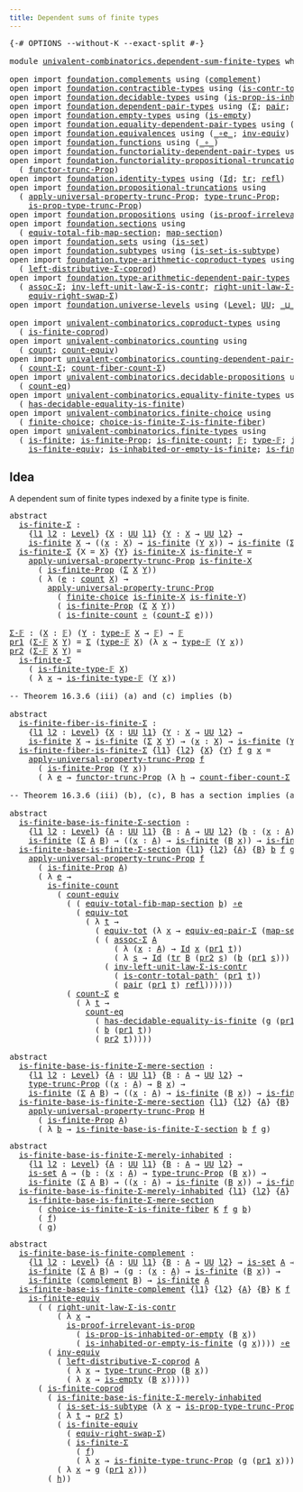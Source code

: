 ```yaml
---
title: Dependent sums of finite types
---
```


<pre class="Agda"><a id="56" class="Symbol">{-#</a> <a id="60" class="Keyword">OPTIONS</a> <a id="68" class="Pragma">--without-K</a> <a id="80" class="Pragma">--exact-split</a> <a id="94" class="Symbol">#-}</a>

<a id="99" class="Keyword">module</a> <a id="106" href="univalent-combinatorics.dependent-sum-finite-types.html" class="Module">univalent-combinatorics.dependent-sum-finite-types</a> <a id="157" class="Keyword">where</a>

<a id="164" class="Keyword">open</a> <a id="169" class="Keyword">import</a> <a id="176" href="foundation.complements.html" class="Module">foundation.complements</a> <a id="199" class="Keyword">using</a> <a id="205" class="Symbol">(</a><a id="206" href="foundation.complements.html#465" class="Function">complement</a><a id="216" class="Symbol">)</a>
<a id="218" class="Keyword">open</a> <a id="223" class="Keyword">import</a> <a id="230" href="foundation.contractible-types.html" class="Module">foundation.contractible-types</a> <a id="260" class="Keyword">using</a> <a id="266" class="Symbol">(</a><a id="267" href="foundation-core.contractible-types.html#2189" class="Function">is-contr-total-path&#39;</a><a id="287" class="Symbol">)</a>
<a id="289" class="Keyword">open</a> <a id="294" class="Keyword">import</a> <a id="301" href="foundation.decidable-types.html" class="Module">foundation.decidable-types</a> <a id="328" class="Keyword">using</a> <a id="334" class="Symbol">(</a><a id="335" href="foundation.decidable-types.html#7175" class="Function">is-prop-is-inhabited-or-empty</a><a id="364" class="Symbol">)</a>
<a id="366" class="Keyword">open</a> <a id="371" class="Keyword">import</a> <a id="378" href="foundation.dependent-pair-types.html" class="Module">foundation.dependent-pair-types</a> <a id="410" class="Keyword">using</a> <a id="416" class="Symbol">(</a><a id="417" href="foundation-core.dependent-pair-types.html#502" class="Record">Σ</a><a id="418" class="Symbol">;</a> <a id="420" href="foundation-core.dependent-pair-types.html#575" class="InductiveConstructor">pair</a><a id="424" class="Symbol">;</a> <a id="426" href="foundation-core.dependent-pair-types.html#592" class="Field">pr1</a><a id="429" class="Symbol">;</a> <a id="431" href="foundation-core.dependent-pair-types.html#604" class="Field">pr2</a><a id="434" class="Symbol">)</a>
<a id="436" class="Keyword">open</a> <a id="441" class="Keyword">import</a> <a id="448" href="foundation.empty-types.html" class="Module">foundation.empty-types</a> <a id="471" class="Keyword">using</a> <a id="477" class="Symbol">(</a><a id="478" href="foundation-core.empty-types.html#1215" class="Function">is-empty</a><a id="486" class="Symbol">)</a>
<a id="488" class="Keyword">open</a> <a id="493" class="Keyword">import</a> <a id="500" href="foundation.equality-dependent-pair-types.html" class="Module">foundation.equality-dependent-pair-types</a> <a id="541" class="Keyword">using</a> <a id="547" class="Symbol">(</a><a id="548" href="foundation.equality-dependent-pair-types.html#2064" class="Function">equiv-eq-pair-Σ</a><a id="563" class="Symbol">)</a>
<a id="565" class="Keyword">open</a> <a id="570" class="Keyword">import</a> <a id="577" href="foundation.equivalences.html" class="Module">foundation.equivalences</a> <a id="601" class="Keyword">using</a> <a id="607" class="Symbol">(</a><a id="608" href="foundation-core.equivalences.html#7843" class="Function Operator">_∘e_</a><a id="612" class="Symbol">;</a> <a id="614" href="foundation-core.equivalences.html#5707" class="Function">inv-equiv</a><a id="623" class="Symbol">)</a>
<a id="625" class="Keyword">open</a> <a id="630" class="Keyword">import</a> <a id="637" href="foundation.functions.html" class="Module">foundation.functions</a> <a id="658" class="Keyword">using</a> <a id="664" class="Symbol">(</a><a id="665" href="foundation-core.functions.html#407" class="Function Operator">_∘_</a><a id="668" class="Symbol">)</a>
<a id="670" class="Keyword">open</a> <a id="675" class="Keyword">import</a> <a id="682" href="foundation.functoriality-dependent-pair-types.html" class="Module">foundation.functoriality-dependent-pair-types</a> <a id="728" class="Keyword">using</a> <a id="734" class="Symbol">(</a><a id="735" href="foundation-core.functoriality-dependent-pair-types.html#6804" class="Function">equiv-tot</a><a id="744" class="Symbol">)</a>
<a id="746" class="Keyword">open</a> <a id="751" class="Keyword">import</a> <a id="758" href="foundation.functoriality-propositional-truncation.html" class="Module">foundation.functoriality-propositional-truncation</a> <a id="808" class="Keyword">using</a>
  <a id="816" class="Symbol">(</a> <a id="818" href="foundation.functoriality-propositional-truncation.html#1451" class="Function">functor-trunc-Prop</a><a id="836" class="Symbol">)</a>
<a id="838" class="Keyword">open</a> <a id="843" class="Keyword">import</a> <a id="850" href="foundation.identity-types.html" class="Module">foundation.identity-types</a> <a id="876" class="Keyword">using</a> <a id="882" class="Symbol">(</a><a id="883" href="foundation-core.identity-types.html#641" class="Datatype">Id</a><a id="885" class="Symbol">;</a> <a id="887" href="foundation-core.identity-types.html#4583" class="Function">tr</a><a id="889" class="Symbol">;</a> <a id="891" href="foundation-core.identity-types.html#694" class="InductiveConstructor">refl</a><a id="895" class="Symbol">)</a>
<a id="897" class="Keyword">open</a> <a id="902" class="Keyword">import</a> <a id="909" href="foundation.propositional-truncations.html" class="Module">foundation.propositional-truncations</a> <a id="946" class="Keyword">using</a>
  <a id="954" class="Symbol">(</a> <a id="956" href="foundation.propositional-truncations.html#5581" class="Function">apply-universal-property-trunc-Prop</a><a id="991" class="Symbol">;</a> <a id="993" href="foundation.propositional-truncations.html#2012" class="Function">type-trunc-Prop</a><a id="1008" class="Symbol">;</a>
    <a id="1014" href="foundation.propositional-truncations.html#2191" class="Function">is-prop-type-trunc-Prop</a><a id="1037" class="Symbol">)</a>
<a id="1039" class="Keyword">open</a> <a id="1044" class="Keyword">import</a> <a id="1051" href="foundation.propositions.html" class="Module">foundation.propositions</a> <a id="1075" class="Keyword">using</a> <a id="1081" class="Symbol">(</a><a id="1082" href="foundation-core.propositions.html#2978" class="Function">is-proof-irrelevant-is-prop</a><a id="1109" class="Symbol">)</a>
<a id="1111" class="Keyword">open</a> <a id="1116" class="Keyword">import</a> <a id="1123" href="foundation.sections.html" class="Module">foundation.sections</a> <a id="1143" class="Keyword">using</a>
  <a id="1151" class="Symbol">(</a> <a id="1153" href="foundation.sections.html#3092" class="Function">equiv-total-fib-map-section</a><a id="1180" class="Symbol">;</a> <a id="1182" href="foundation.sections.html#1762" class="Function">map-section</a><a id="1193" class="Symbol">)</a>
<a id="1195" class="Keyword">open</a> <a id="1200" class="Keyword">import</a> <a id="1207" href="foundation.sets.html" class="Module">foundation.sets</a> <a id="1223" class="Keyword">using</a> <a id="1229" class="Symbol">(</a><a id="1230" href="foundation-core.sets.html#1099" class="Function">is-set</a><a id="1236" class="Symbol">)</a>
<a id="1238" class="Keyword">open</a> <a id="1243" class="Keyword">import</a> <a id="1250" href="foundation.subtypes.html" class="Module">foundation.subtypes</a> <a id="1270" class="Keyword">using</a> <a id="1276" class="Symbol">(</a><a id="1277" href="foundation-core.subtypes.html#4339" class="Function">is-set-is-subtype</a><a id="1294" class="Symbol">)</a>
<a id="1296" class="Keyword">open</a> <a id="1301" class="Keyword">import</a> <a id="1308" href="foundation.type-arithmetic-coproduct-types.html" class="Module">foundation.type-arithmetic-coproduct-types</a> <a id="1351" class="Keyword">using</a>
  <a id="1359" class="Symbol">(</a> <a id="1361" href="foundation.type-arithmetic-coproduct-types.html#7217" class="Function">left-distributive-Σ-coprod</a><a id="1387" class="Symbol">)</a>
<a id="1389" class="Keyword">open</a> <a id="1394" class="Keyword">import</a> <a id="1401" href="foundation.type-arithmetic-dependent-pair-types.html" class="Module">foundation.type-arithmetic-dependent-pair-types</a> <a id="1449" class="Keyword">using</a>
  <a id="1457" class="Symbol">(</a> <a id="1459" href="foundation-core.type-arithmetic-dependent-pair-types.html#5662" class="Function">assoc-Σ</a><a id="1466" class="Symbol">;</a> <a id="1468" href="foundation-core.type-arithmetic-dependent-pair-types.html#3569" class="Function">inv-left-unit-law-Σ-is-contr</a><a id="1496" class="Symbol">;</a> <a id="1498" href="foundation-core.type-arithmetic-dependent-pair-types.html#4301" class="Function">right-unit-law-Σ-is-contr</a><a id="1523" class="Symbol">;</a>
    <a id="1529" href="foundation-core.type-arithmetic-dependent-pair-types.html#11499" class="Function">equiv-right-swap-Σ</a><a id="1547" class="Symbol">)</a>
<a id="1549" class="Keyword">open</a> <a id="1554" class="Keyword">import</a> <a id="1561" href="foundation.universe-levels.html" class="Module">foundation.universe-levels</a> <a id="1588" class="Keyword">using</a> <a id="1594" class="Symbol">(</a><a id="1595" href="Agda.Primitive.html#597" class="Postulate">Level</a><a id="1600" class="Symbol">;</a> <a id="1602" href="foundation-core.universe-levels.html#222" class="Primitive">UU</a><a id="1604" class="Symbol">;</a> <a id="1606" href="Agda.Primitive.html#810" class="Primitive Operator">_⊔_</a><a id="1609" class="Symbol">)</a>

<a id="1612" class="Keyword">open</a> <a id="1617" class="Keyword">import</a> <a id="1624" href="univalent-combinatorics.coproduct-types.html" class="Module">univalent-combinatorics.coproduct-types</a> <a id="1664" class="Keyword">using</a>
  <a id="1672" class="Symbol">(</a> <a id="1674" href="univalent-combinatorics.coproduct-types.html#4800" class="Function">is-finite-coprod</a><a id="1690" class="Symbol">)</a>
<a id="1692" class="Keyword">open</a> <a id="1697" class="Keyword">import</a> <a id="1704" href="univalent-combinatorics.counting.html" class="Module">univalent-combinatorics.counting</a> <a id="1737" class="Keyword">using</a>
  <a id="1745" class="Symbol">(</a> <a id="1747" href="univalent-combinatorics.counting.html#1759" class="Function">count</a><a id="1752" class="Symbol">;</a> <a id="1754" href="univalent-combinatorics.counting.html#2974" class="Function">count-equiv</a><a id="1765" class="Symbol">)</a>
<a id="1767" class="Keyword">open</a> <a id="1772" class="Keyword">import</a> <a id="1779" href="univalent-combinatorics.counting-dependent-pair-types.html" class="Module">univalent-combinatorics.counting-dependent-pair-types</a> <a id="1833" class="Keyword">using</a>
  <a id="1841" class="Symbol">(</a> <a id="1843" href="univalent-combinatorics.counting-dependent-pair-types.html#3961" class="Function">count-Σ</a><a id="1850" class="Symbol">;</a> <a id="1852" href="univalent-combinatorics.counting-dependent-pair-types.html#5329" class="Function">count-fiber-count-Σ</a><a id="1871" class="Symbol">)</a>
<a id="1873" class="Keyword">open</a> <a id="1878" class="Keyword">import</a> <a id="1885" href="univalent-combinatorics.decidable-propositions.html" class="Module">univalent-combinatorics.decidable-propositions</a> <a id="1932" class="Keyword">using</a>
  <a id="1940" class="Symbol">(</a> <a id="1942" href="univalent-combinatorics.decidable-propositions.html#2360" class="Function">count-eq</a><a id="1950" class="Symbol">)</a>
<a id="1952" class="Keyword">open</a> <a id="1957" class="Keyword">import</a> <a id="1964" href="univalent-combinatorics.equality-finite-types.html" class="Module">univalent-combinatorics.equality-finite-types</a> <a id="2010" class="Keyword">using</a>
  <a id="2018" class="Symbol">(</a> <a id="2020" href="univalent-combinatorics.equality-finite-types.html#1968" class="Function">has-decidable-equality-is-finite</a><a id="2052" class="Symbol">)</a>
<a id="2054" class="Keyword">open</a> <a id="2059" class="Keyword">import</a> <a id="2066" href="univalent-combinatorics.finite-choice.html" class="Module">univalent-combinatorics.finite-choice</a> <a id="2104" class="Keyword">using</a>
  <a id="2112" class="Symbol">(</a> <a id="2114" href="univalent-combinatorics.finite-choice.html#3765" class="Function">finite-choice</a><a id="2127" class="Symbol">;</a> <a id="2129" href="univalent-combinatorics.finite-choice.html#5700" class="Function">choice-is-finite-Σ-is-finite-fiber</a><a id="2163" class="Symbol">)</a>
<a id="2165" class="Keyword">open</a> <a id="2170" class="Keyword">import</a> <a id="2177" href="univalent-combinatorics.finite-types.html" class="Module">univalent-combinatorics.finite-types</a> <a id="2214" class="Keyword">using</a>
  <a id="2222" class="Symbol">(</a> <a id="2224" href="univalent-combinatorics.finite-types.html#3664" class="Function">is-finite</a><a id="2233" class="Symbol">;</a> <a id="2235" href="univalent-combinatorics.finite-types.html#3573" class="Function">is-finite-Prop</a><a id="2249" class="Symbol">;</a> <a id="2251" href="univalent-combinatorics.finite-types.html#3903" class="Function">is-finite-count</a><a id="2266" class="Symbol">;</a> <a id="2268" href="univalent-combinatorics.finite-types.html#4055" class="Function">𝔽</a><a id="2269" class="Symbol">;</a> <a id="2271" href="univalent-combinatorics.finite-types.html#4103" class="Function">type-𝔽</a><a id="2277" class="Symbol">;</a> <a id="2279" href="univalent-combinatorics.finite-types.html#4154" class="Function">is-finite-type-𝔽</a><a id="2295" class="Symbol">;</a>
    <a id="2301" href="univalent-combinatorics.finite-types.html#5884" class="Function">is-finite-equiv</a><a id="2316" class="Symbol">;</a> <a id="2318" href="univalent-combinatorics.finite-types.html#14799" class="Function">is-inhabited-or-empty-is-finite</a><a id="2349" class="Symbol">;</a> <a id="2351" href="univalent-combinatorics.finite-types.html#15511" class="Function">is-finite-type-trunc-Prop</a><a id="2376" class="Symbol">)</a>
</pre>
## Idea

A dependent sum of finite types indexed by a finite type is finite.

<pre class="Agda"><a id="2469" class="Keyword">abstract</a>
  <a id="is-finite-Σ"></a><a id="2480" href="univalent-combinatorics.dependent-sum-finite-types.html#2480" class="Function">is-finite-Σ</a> <a id="2492" class="Symbol">:</a>
    <a id="2498" class="Symbol">{</a><a id="2499" href="univalent-combinatorics.dependent-sum-finite-types.html#2499" class="Bound">l1</a> <a id="2502" href="univalent-combinatorics.dependent-sum-finite-types.html#2502" class="Bound">l2</a> <a id="2505" class="Symbol">:</a> <a id="2507" href="Agda.Primitive.html#597" class="Postulate">Level</a><a id="2512" class="Symbol">}</a> <a id="2514" class="Symbol">{</a><a id="2515" href="univalent-combinatorics.dependent-sum-finite-types.html#2515" class="Bound">X</a> <a id="2517" class="Symbol">:</a> <a id="2519" href="foundation-core.universe-levels.html#222" class="Primitive">UU</a> <a id="2522" href="univalent-combinatorics.dependent-sum-finite-types.html#2499" class="Bound">l1</a><a id="2524" class="Symbol">}</a> <a id="2526" class="Symbol">{</a><a id="2527" href="univalent-combinatorics.dependent-sum-finite-types.html#2527" class="Bound">Y</a> <a id="2529" class="Symbol">:</a> <a id="2531" href="univalent-combinatorics.dependent-sum-finite-types.html#2515" class="Bound">X</a> <a id="2533" class="Symbol">→</a> <a id="2535" href="foundation-core.universe-levels.html#222" class="Primitive">UU</a> <a id="2538" href="univalent-combinatorics.dependent-sum-finite-types.html#2502" class="Bound">l2</a><a id="2540" class="Symbol">}</a> <a id="2542" class="Symbol">→</a>
    <a id="2548" href="univalent-combinatorics.finite-types.html#3664" class="Function">is-finite</a> <a id="2558" href="univalent-combinatorics.dependent-sum-finite-types.html#2515" class="Bound">X</a> <a id="2560" class="Symbol">→</a> <a id="2562" class="Symbol">((</a><a id="2564" href="univalent-combinatorics.dependent-sum-finite-types.html#2564" class="Bound">x</a> <a id="2566" class="Symbol">:</a> <a id="2568" href="univalent-combinatorics.dependent-sum-finite-types.html#2515" class="Bound">X</a><a id="2569" class="Symbol">)</a> <a id="2571" class="Symbol">→</a> <a id="2573" href="univalent-combinatorics.finite-types.html#3664" class="Function">is-finite</a> <a id="2583" class="Symbol">(</a><a id="2584" href="univalent-combinatorics.dependent-sum-finite-types.html#2527" class="Bound">Y</a> <a id="2586" href="univalent-combinatorics.dependent-sum-finite-types.html#2564" class="Bound">x</a><a id="2587" class="Symbol">))</a> <a id="2590" class="Symbol">→</a> <a id="2592" href="univalent-combinatorics.finite-types.html#3664" class="Function">is-finite</a> <a id="2602" class="Symbol">(</a><a id="2603" href="foundation-core.dependent-pair-types.html#502" class="Record">Σ</a> <a id="2605" href="univalent-combinatorics.dependent-sum-finite-types.html#2515" class="Bound">X</a> <a id="2607" href="univalent-combinatorics.dependent-sum-finite-types.html#2527" class="Bound">Y</a><a id="2608" class="Symbol">)</a>
  <a id="2612" href="univalent-combinatorics.dependent-sum-finite-types.html#2480" class="Function">is-finite-Σ</a> <a id="2624" class="Symbol">{</a><a id="2625" class="Argument">X</a> <a id="2627" class="Symbol">=</a> <a id="2629" href="univalent-combinatorics.dependent-sum-finite-types.html#2629" class="Bound">X</a><a id="2630" class="Symbol">}</a> <a id="2632" class="Symbol">{</a><a id="2633" href="univalent-combinatorics.dependent-sum-finite-types.html#2633" class="Bound">Y</a><a id="2634" class="Symbol">}</a> <a id="2636" href="univalent-combinatorics.dependent-sum-finite-types.html#2636" class="Bound">is-finite-X</a> <a id="2648" href="univalent-combinatorics.dependent-sum-finite-types.html#2648" class="Bound">is-finite-Y</a> <a id="2660" class="Symbol">=</a>
    <a id="2666" href="foundation.propositional-truncations.html#5581" class="Function">apply-universal-property-trunc-Prop</a> <a id="2702" href="univalent-combinatorics.dependent-sum-finite-types.html#2636" class="Bound">is-finite-X</a>
      <a id="2720" class="Symbol">(</a> <a id="2722" href="univalent-combinatorics.finite-types.html#3573" class="Function">is-finite-Prop</a> <a id="2737" class="Symbol">(</a><a id="2738" href="foundation-core.dependent-pair-types.html#502" class="Record">Σ</a> <a id="2740" href="univalent-combinatorics.dependent-sum-finite-types.html#2629" class="Bound">X</a> <a id="2742" href="univalent-combinatorics.dependent-sum-finite-types.html#2633" class="Bound">Y</a><a id="2743" class="Symbol">))</a>
      <a id="2752" class="Symbol">(</a> <a id="2754" class="Symbol">λ</a> <a id="2756" class="Symbol">(</a><a id="2757" href="univalent-combinatorics.dependent-sum-finite-types.html#2757" class="Bound">e</a> <a id="2759" class="Symbol">:</a> <a id="2761" href="univalent-combinatorics.counting.html#1759" class="Function">count</a> <a id="2767" href="univalent-combinatorics.dependent-sum-finite-types.html#2629" class="Bound">X</a><a id="2768" class="Symbol">)</a> <a id="2770" class="Symbol">→</a>
        <a id="2780" href="foundation.propositional-truncations.html#5581" class="Function">apply-universal-property-trunc-Prop</a>
          <a id="2826" class="Symbol">(</a> <a id="2828" href="univalent-combinatorics.finite-choice.html#3765" class="Function">finite-choice</a> <a id="2842" href="univalent-combinatorics.dependent-sum-finite-types.html#2636" class="Bound">is-finite-X</a> <a id="2854" href="univalent-combinatorics.dependent-sum-finite-types.html#2648" class="Bound">is-finite-Y</a><a id="2865" class="Symbol">)</a>
          <a id="2877" class="Symbol">(</a> <a id="2879" href="univalent-combinatorics.finite-types.html#3573" class="Function">is-finite-Prop</a> <a id="2894" class="Symbol">(</a><a id="2895" href="foundation-core.dependent-pair-types.html#502" class="Record">Σ</a> <a id="2897" href="univalent-combinatorics.dependent-sum-finite-types.html#2629" class="Bound">X</a> <a id="2899" href="univalent-combinatorics.dependent-sum-finite-types.html#2633" class="Bound">Y</a><a id="2900" class="Symbol">))</a>
          <a id="2913" class="Symbol">(</a> <a id="2915" href="univalent-combinatorics.finite-types.html#3903" class="Function">is-finite-count</a> <a id="2931" href="foundation-core.functions.html#407" class="Function Operator">∘</a> <a id="2933" class="Symbol">(</a><a id="2934" href="univalent-combinatorics.counting-dependent-pair-types.html#3961" class="Function">count-Σ</a> <a id="2942" href="univalent-combinatorics.dependent-sum-finite-types.html#2757" class="Bound">e</a><a id="2943" class="Symbol">)))</a>

<a id="Σ-𝔽"></a><a id="2948" href="univalent-combinatorics.dependent-sum-finite-types.html#2948" class="Function">Σ-𝔽</a> <a id="2952" class="Symbol">:</a> <a id="2954" class="Symbol">(</a><a id="2955" href="univalent-combinatorics.dependent-sum-finite-types.html#2955" class="Bound">X</a> <a id="2957" class="Symbol">:</a> <a id="2959" href="univalent-combinatorics.finite-types.html#4055" class="Function">𝔽</a><a id="2960" class="Symbol">)</a> <a id="2962" class="Symbol">(</a><a id="2963" href="univalent-combinatorics.dependent-sum-finite-types.html#2963" class="Bound">Y</a> <a id="2965" class="Symbol">:</a> <a id="2967" href="univalent-combinatorics.finite-types.html#4103" class="Function">type-𝔽</a> <a id="2974" href="univalent-combinatorics.dependent-sum-finite-types.html#2955" class="Bound">X</a> <a id="2976" class="Symbol">→</a> <a id="2978" href="univalent-combinatorics.finite-types.html#4055" class="Function">𝔽</a><a id="2979" class="Symbol">)</a> <a id="2981" class="Symbol">→</a> <a id="2983" href="univalent-combinatorics.finite-types.html#4055" class="Function">𝔽</a>
<a id="2985" href="foundation-core.dependent-pair-types.html#592" class="Field">pr1</a> <a id="2989" class="Symbol">(</a><a id="2990" href="univalent-combinatorics.dependent-sum-finite-types.html#2948" class="Function">Σ-𝔽</a> <a id="2994" href="univalent-combinatorics.dependent-sum-finite-types.html#2994" class="Bound">X</a> <a id="2996" href="univalent-combinatorics.dependent-sum-finite-types.html#2996" class="Bound">Y</a><a id="2997" class="Symbol">)</a> <a id="2999" class="Symbol">=</a> <a id="3001" href="foundation-core.dependent-pair-types.html#502" class="Record">Σ</a> <a id="3003" class="Symbol">(</a><a id="3004" href="univalent-combinatorics.finite-types.html#4103" class="Function">type-𝔽</a> <a id="3011" href="univalent-combinatorics.dependent-sum-finite-types.html#2994" class="Bound">X</a><a id="3012" class="Symbol">)</a> <a id="3014" class="Symbol">(λ</a> <a id="3017" href="univalent-combinatorics.dependent-sum-finite-types.html#3017" class="Bound">x</a> <a id="3019" class="Symbol">→</a> <a id="3021" href="univalent-combinatorics.finite-types.html#4103" class="Function">type-𝔽</a> <a id="3028" class="Symbol">(</a><a id="3029" href="univalent-combinatorics.dependent-sum-finite-types.html#2996" class="Bound">Y</a> <a id="3031" href="univalent-combinatorics.dependent-sum-finite-types.html#3017" class="Bound">x</a><a id="3032" class="Symbol">))</a>
<a id="3035" href="foundation-core.dependent-pair-types.html#604" class="Field">pr2</a> <a id="3039" class="Symbol">(</a><a id="3040" href="univalent-combinatorics.dependent-sum-finite-types.html#2948" class="Function">Σ-𝔽</a> <a id="3044" href="univalent-combinatorics.dependent-sum-finite-types.html#3044" class="Bound">X</a> <a id="3046" href="univalent-combinatorics.dependent-sum-finite-types.html#3046" class="Bound">Y</a><a id="3047" class="Symbol">)</a> <a id="3049" class="Symbol">=</a>
  <a id="3053" href="univalent-combinatorics.dependent-sum-finite-types.html#2480" class="Function">is-finite-Σ</a>
    <a id="3069" class="Symbol">(</a> <a id="3071" href="univalent-combinatorics.finite-types.html#4154" class="Function">is-finite-type-𝔽</a> <a id="3088" href="univalent-combinatorics.dependent-sum-finite-types.html#3044" class="Bound">X</a><a id="3089" class="Symbol">)</a>
    <a id="3095" class="Symbol">(</a> <a id="3097" class="Symbol">λ</a> <a id="3099" href="univalent-combinatorics.dependent-sum-finite-types.html#3099" class="Bound">x</a> <a id="3101" class="Symbol">→</a> <a id="3103" href="univalent-combinatorics.finite-types.html#4154" class="Function">is-finite-type-𝔽</a> <a id="3120" class="Symbol">(</a><a id="3121" href="univalent-combinatorics.dependent-sum-finite-types.html#3046" class="Bound">Y</a> <a id="3123" href="univalent-combinatorics.dependent-sum-finite-types.html#3099" class="Bound">x</a><a id="3124" class="Symbol">))</a>

<a id="3128" class="Comment">-- Theorem 16.3.6 (iii) (a) and (c) implies (b)</a>

<a id="3177" class="Keyword">abstract</a>
  <a id="is-finite-fiber-is-finite-Σ"></a><a id="3188" href="univalent-combinatorics.dependent-sum-finite-types.html#3188" class="Function">is-finite-fiber-is-finite-Σ</a> <a id="3216" class="Symbol">:</a>
    <a id="3222" class="Symbol">{</a><a id="3223" href="univalent-combinatorics.dependent-sum-finite-types.html#3223" class="Bound">l1</a> <a id="3226" href="univalent-combinatorics.dependent-sum-finite-types.html#3226" class="Bound">l2</a> <a id="3229" class="Symbol">:</a> <a id="3231" href="Agda.Primitive.html#597" class="Postulate">Level</a><a id="3236" class="Symbol">}</a> <a id="3238" class="Symbol">{</a><a id="3239" href="univalent-combinatorics.dependent-sum-finite-types.html#3239" class="Bound">X</a> <a id="3241" class="Symbol">:</a> <a id="3243" href="foundation-core.universe-levels.html#222" class="Primitive">UU</a> <a id="3246" href="univalent-combinatorics.dependent-sum-finite-types.html#3223" class="Bound">l1</a><a id="3248" class="Symbol">}</a> <a id="3250" class="Symbol">{</a><a id="3251" href="univalent-combinatorics.dependent-sum-finite-types.html#3251" class="Bound">Y</a> <a id="3253" class="Symbol">:</a> <a id="3255" href="univalent-combinatorics.dependent-sum-finite-types.html#3239" class="Bound">X</a> <a id="3257" class="Symbol">→</a> <a id="3259" href="foundation-core.universe-levels.html#222" class="Primitive">UU</a> <a id="3262" href="univalent-combinatorics.dependent-sum-finite-types.html#3226" class="Bound">l2</a><a id="3264" class="Symbol">}</a> <a id="3266" class="Symbol">→</a>
    <a id="3272" href="univalent-combinatorics.finite-types.html#3664" class="Function">is-finite</a> <a id="3282" href="univalent-combinatorics.dependent-sum-finite-types.html#3239" class="Bound">X</a> <a id="3284" class="Symbol">→</a> <a id="3286" href="univalent-combinatorics.finite-types.html#3664" class="Function">is-finite</a> <a id="3296" class="Symbol">(</a><a id="3297" href="foundation-core.dependent-pair-types.html#502" class="Record">Σ</a> <a id="3299" href="univalent-combinatorics.dependent-sum-finite-types.html#3239" class="Bound">X</a> <a id="3301" href="univalent-combinatorics.dependent-sum-finite-types.html#3251" class="Bound">Y</a><a id="3302" class="Symbol">)</a> <a id="3304" class="Symbol">→</a> <a id="3306" class="Symbol">(</a><a id="3307" href="univalent-combinatorics.dependent-sum-finite-types.html#3307" class="Bound">x</a> <a id="3309" class="Symbol">:</a> <a id="3311" href="univalent-combinatorics.dependent-sum-finite-types.html#3239" class="Bound">X</a><a id="3312" class="Symbol">)</a> <a id="3314" class="Symbol">→</a> <a id="3316" href="univalent-combinatorics.finite-types.html#3664" class="Function">is-finite</a> <a id="3326" class="Symbol">(</a><a id="3327" href="univalent-combinatorics.dependent-sum-finite-types.html#3251" class="Bound">Y</a> <a id="3329" href="univalent-combinatorics.dependent-sum-finite-types.html#3307" class="Bound">x</a><a id="3330" class="Symbol">)</a>
  <a id="3334" href="univalent-combinatorics.dependent-sum-finite-types.html#3188" class="Function">is-finite-fiber-is-finite-Σ</a> <a id="3362" class="Symbol">{</a><a id="3363" href="univalent-combinatorics.dependent-sum-finite-types.html#3363" class="Bound">l1</a><a id="3365" class="Symbol">}</a> <a id="3367" class="Symbol">{</a><a id="3368" href="univalent-combinatorics.dependent-sum-finite-types.html#3368" class="Bound">l2</a><a id="3370" class="Symbol">}</a> <a id="3372" class="Symbol">{</a><a id="3373" href="univalent-combinatorics.dependent-sum-finite-types.html#3373" class="Bound">X</a><a id="3374" class="Symbol">}</a> <a id="3376" class="Symbol">{</a><a id="3377" href="univalent-combinatorics.dependent-sum-finite-types.html#3377" class="Bound">Y</a><a id="3378" class="Symbol">}</a> <a id="3380" href="univalent-combinatorics.dependent-sum-finite-types.html#3380" class="Bound">f</a> <a id="3382" href="univalent-combinatorics.dependent-sum-finite-types.html#3382" class="Bound">g</a> <a id="3384" href="univalent-combinatorics.dependent-sum-finite-types.html#3384" class="Bound">x</a> <a id="3386" class="Symbol">=</a>
    <a id="3392" href="foundation.propositional-truncations.html#5581" class="Function">apply-universal-property-trunc-Prop</a> <a id="3428" href="univalent-combinatorics.dependent-sum-finite-types.html#3380" class="Bound">f</a>
      <a id="3436" class="Symbol">(</a> <a id="3438" href="univalent-combinatorics.finite-types.html#3573" class="Function">is-finite-Prop</a> <a id="3453" class="Symbol">(</a><a id="3454" href="univalent-combinatorics.dependent-sum-finite-types.html#3377" class="Bound">Y</a> <a id="3456" href="univalent-combinatorics.dependent-sum-finite-types.html#3384" class="Bound">x</a><a id="3457" class="Symbol">))</a>
      <a id="3466" class="Symbol">(</a> <a id="3468" class="Symbol">λ</a> <a id="3470" href="univalent-combinatorics.dependent-sum-finite-types.html#3470" class="Bound">e</a> <a id="3472" class="Symbol">→</a> <a id="3474" href="foundation.functoriality-propositional-truncation.html#1451" class="Function">functor-trunc-Prop</a> <a id="3493" class="Symbol">(λ</a> <a id="3496" href="univalent-combinatorics.dependent-sum-finite-types.html#3496" class="Bound">h</a> <a id="3498" class="Symbol">→</a> <a id="3500" href="univalent-combinatorics.counting-dependent-pair-types.html#5329" class="Function">count-fiber-count-Σ</a> <a id="3520" href="univalent-combinatorics.dependent-sum-finite-types.html#3470" class="Bound">e</a> <a id="3522" href="univalent-combinatorics.dependent-sum-finite-types.html#3496" class="Bound">h</a> <a id="3524" href="univalent-combinatorics.dependent-sum-finite-types.html#3384" class="Bound">x</a><a id="3525" class="Symbol">)</a> <a id="3527" href="univalent-combinatorics.dependent-sum-finite-types.html#3382" class="Bound">g</a><a id="3528" class="Symbol">)</a>

<a id="3531" class="Comment">-- Theorem 16.3.6 (iii) (b), (c), B has a section implies (a)</a>

<a id="3594" class="Keyword">abstract</a>
  <a id="is-finite-base-is-finite-Σ-section"></a><a id="3605" href="univalent-combinatorics.dependent-sum-finite-types.html#3605" class="Function">is-finite-base-is-finite-Σ-section</a> <a id="3640" class="Symbol">:</a>
    <a id="3646" class="Symbol">{</a><a id="3647" href="univalent-combinatorics.dependent-sum-finite-types.html#3647" class="Bound">l1</a> <a id="3650" href="univalent-combinatorics.dependent-sum-finite-types.html#3650" class="Bound">l2</a> <a id="3653" class="Symbol">:</a> <a id="3655" href="Agda.Primitive.html#597" class="Postulate">Level</a><a id="3660" class="Symbol">}</a> <a id="3662" class="Symbol">{</a><a id="3663" href="univalent-combinatorics.dependent-sum-finite-types.html#3663" class="Bound">A</a> <a id="3665" class="Symbol">:</a> <a id="3667" href="foundation-core.universe-levels.html#222" class="Primitive">UU</a> <a id="3670" href="univalent-combinatorics.dependent-sum-finite-types.html#3647" class="Bound">l1</a><a id="3672" class="Symbol">}</a> <a id="3674" class="Symbol">{</a><a id="3675" href="univalent-combinatorics.dependent-sum-finite-types.html#3675" class="Bound">B</a> <a id="3677" class="Symbol">:</a> <a id="3679" href="univalent-combinatorics.dependent-sum-finite-types.html#3663" class="Bound">A</a> <a id="3681" class="Symbol">→</a> <a id="3683" href="foundation-core.universe-levels.html#222" class="Primitive">UU</a> <a id="3686" href="univalent-combinatorics.dependent-sum-finite-types.html#3650" class="Bound">l2</a><a id="3688" class="Symbol">}</a> <a id="3690" class="Symbol">(</a><a id="3691" href="univalent-combinatorics.dependent-sum-finite-types.html#3691" class="Bound">b</a> <a id="3693" class="Symbol">:</a> <a id="3695" class="Symbol">(</a><a id="3696" href="univalent-combinatorics.dependent-sum-finite-types.html#3696" class="Bound">x</a> <a id="3698" class="Symbol">:</a> <a id="3700" href="univalent-combinatorics.dependent-sum-finite-types.html#3663" class="Bound">A</a><a id="3701" class="Symbol">)</a> <a id="3703" class="Symbol">→</a> <a id="3705" href="univalent-combinatorics.dependent-sum-finite-types.html#3675" class="Bound">B</a> <a id="3707" href="univalent-combinatorics.dependent-sum-finite-types.html#3696" class="Bound">x</a><a id="3708" class="Symbol">)</a> <a id="3710" class="Symbol">→</a>
    <a id="3716" href="univalent-combinatorics.finite-types.html#3664" class="Function">is-finite</a> <a id="3726" class="Symbol">(</a><a id="3727" href="foundation-core.dependent-pair-types.html#502" class="Record">Σ</a> <a id="3729" href="univalent-combinatorics.dependent-sum-finite-types.html#3663" class="Bound">A</a> <a id="3731" href="univalent-combinatorics.dependent-sum-finite-types.html#3675" class="Bound">B</a><a id="3732" class="Symbol">)</a> <a id="3734" class="Symbol">→</a> <a id="3736" class="Symbol">((</a><a id="3738" href="univalent-combinatorics.dependent-sum-finite-types.html#3738" class="Bound">x</a> <a id="3740" class="Symbol">:</a> <a id="3742" href="univalent-combinatorics.dependent-sum-finite-types.html#3663" class="Bound">A</a><a id="3743" class="Symbol">)</a> <a id="3745" class="Symbol">→</a> <a id="3747" href="univalent-combinatorics.finite-types.html#3664" class="Function">is-finite</a> <a id="3757" class="Symbol">(</a><a id="3758" href="univalent-combinatorics.dependent-sum-finite-types.html#3675" class="Bound">B</a> <a id="3760" href="univalent-combinatorics.dependent-sum-finite-types.html#3738" class="Bound">x</a><a id="3761" class="Symbol">))</a> <a id="3764" class="Symbol">→</a> <a id="3766" href="univalent-combinatorics.finite-types.html#3664" class="Function">is-finite</a> <a id="3776" href="univalent-combinatorics.dependent-sum-finite-types.html#3663" class="Bound">A</a>
  <a id="3780" href="univalent-combinatorics.dependent-sum-finite-types.html#3605" class="Function">is-finite-base-is-finite-Σ-section</a> <a id="3815" class="Symbol">{</a><a id="3816" href="univalent-combinatorics.dependent-sum-finite-types.html#3816" class="Bound">l1</a><a id="3818" class="Symbol">}</a> <a id="3820" class="Symbol">{</a><a id="3821" href="univalent-combinatorics.dependent-sum-finite-types.html#3821" class="Bound">l2</a><a id="3823" class="Symbol">}</a> <a id="3825" class="Symbol">{</a><a id="3826" href="univalent-combinatorics.dependent-sum-finite-types.html#3826" class="Bound">A</a><a id="3827" class="Symbol">}</a> <a id="3829" class="Symbol">{</a><a id="3830" href="univalent-combinatorics.dependent-sum-finite-types.html#3830" class="Bound">B</a><a id="3831" class="Symbol">}</a> <a id="3833" href="univalent-combinatorics.dependent-sum-finite-types.html#3833" class="Bound">b</a> <a id="3835" href="univalent-combinatorics.dependent-sum-finite-types.html#3835" class="Bound">f</a> <a id="3837" href="univalent-combinatorics.dependent-sum-finite-types.html#3837" class="Bound">g</a> <a id="3839" class="Symbol">=</a>
    <a id="3845" href="foundation.propositional-truncations.html#5581" class="Function">apply-universal-property-trunc-Prop</a> <a id="3881" href="univalent-combinatorics.dependent-sum-finite-types.html#3835" class="Bound">f</a>
      <a id="3889" class="Symbol">(</a> <a id="3891" href="univalent-combinatorics.finite-types.html#3573" class="Function">is-finite-Prop</a> <a id="3906" href="univalent-combinatorics.dependent-sum-finite-types.html#3826" class="Bound">A</a><a id="3907" class="Symbol">)</a>
      <a id="3915" class="Symbol">(</a> <a id="3917" class="Symbol">λ</a> <a id="3919" href="univalent-combinatorics.dependent-sum-finite-types.html#3919" class="Bound">e</a> <a id="3921" class="Symbol">→</a>
        <a id="3931" href="univalent-combinatorics.finite-types.html#3903" class="Function">is-finite-count</a>
          <a id="3957" class="Symbol">(</a> <a id="3959" href="univalent-combinatorics.counting.html#2974" class="Function">count-equiv</a>
            <a id="3983" class="Symbol">(</a> <a id="3985" class="Symbol">(</a> <a id="3987" href="foundation.sections.html#3092" class="Function">equiv-total-fib-map-section</a> <a id="4015" href="univalent-combinatorics.dependent-sum-finite-types.html#3833" class="Bound">b</a><a id="4016" class="Symbol">)</a> <a id="4018" href="foundation-core.equivalences.html#7843" class="Function Operator">∘e</a>
              <a id="4035" class="Symbol">(</a> <a id="4037" href="foundation-core.functoriality-dependent-pair-types.html#6804" class="Function">equiv-tot</a>
                <a id="4063" class="Symbol">(</a> <a id="4065" class="Symbol">λ</a> <a id="4067" href="univalent-combinatorics.dependent-sum-finite-types.html#4067" class="Bound">t</a> <a id="4069" class="Symbol">→</a>
                  <a id="4089" class="Symbol">(</a> <a id="4091" href="foundation-core.functoriality-dependent-pair-types.html#6804" class="Function">equiv-tot</a> <a id="4101" class="Symbol">(λ</a> <a id="4104" href="univalent-combinatorics.dependent-sum-finite-types.html#4104" class="Bound">x</a> <a id="4106" class="Symbol">→</a> <a id="4108" href="foundation.equality-dependent-pair-types.html#2064" class="Function">equiv-eq-pair-Σ</a> <a id="4124" class="Symbol">(</a><a id="4125" href="foundation.sections.html#1762" class="Function">map-section</a> <a id="4137" href="univalent-combinatorics.dependent-sum-finite-types.html#3833" class="Bound">b</a> <a id="4139" href="univalent-combinatorics.dependent-sum-finite-types.html#4104" class="Bound">x</a><a id="4140" class="Symbol">)</a> <a id="4142" href="univalent-combinatorics.dependent-sum-finite-types.html#4067" class="Bound">t</a><a id="4143" class="Symbol">))</a> <a id="4146" href="foundation-core.equivalences.html#7843" class="Function Operator">∘e</a>
                  <a id="4167" class="Symbol">(</a> <a id="4169" class="Symbol">(</a> <a id="4171" href="foundation-core.type-arithmetic-dependent-pair-types.html#5662" class="Function">assoc-Σ</a> <a id="4179" href="univalent-combinatorics.dependent-sum-finite-types.html#3826" class="Bound">A</a>
                      <a id="4203" class="Symbol">(</a> <a id="4205" class="Symbol">λ</a> <a id="4207" class="Symbol">(</a><a id="4208" href="univalent-combinatorics.dependent-sum-finite-types.html#4208" class="Bound">x</a> <a id="4210" class="Symbol">:</a> <a id="4212" href="univalent-combinatorics.dependent-sum-finite-types.html#3826" class="Bound">A</a><a id="4213" class="Symbol">)</a> <a id="4215" class="Symbol">→</a> <a id="4217" href="foundation-core.identity-types.html#641" class="Datatype">Id</a> <a id="4220" href="univalent-combinatorics.dependent-sum-finite-types.html#4208" class="Bound">x</a> <a id="4222" class="Symbol">(</a><a id="4223" href="foundation-core.dependent-pair-types.html#592" class="Field">pr1</a> <a id="4227" href="univalent-combinatorics.dependent-sum-finite-types.html#4067" class="Bound">t</a><a id="4228" class="Symbol">))</a>
                      <a id="4253" class="Symbol">(</a> <a id="4255" class="Symbol">λ</a> <a id="4257" href="univalent-combinatorics.dependent-sum-finite-types.html#4257" class="Bound">s</a> <a id="4259" class="Symbol">→</a> <a id="4261" href="foundation-core.identity-types.html#641" class="Datatype">Id</a> <a id="4264" class="Symbol">(</a><a id="4265" href="foundation-core.identity-types.html#4583" class="Function">tr</a> <a id="4268" href="univalent-combinatorics.dependent-sum-finite-types.html#3830" class="Bound">B</a> <a id="4270" class="Symbol">(</a><a id="4271" href="foundation-core.dependent-pair-types.html#604" class="Field">pr2</a> <a id="4275" href="univalent-combinatorics.dependent-sum-finite-types.html#4257" class="Bound">s</a><a id="4276" class="Symbol">)</a> <a id="4278" class="Symbol">(</a><a id="4279" href="univalent-combinatorics.dependent-sum-finite-types.html#3833" class="Bound">b</a> <a id="4281" class="Symbol">(</a><a id="4282" href="foundation-core.dependent-pair-types.html#592" class="Field">pr1</a> <a id="4286" href="univalent-combinatorics.dependent-sum-finite-types.html#4257" class="Bound">s</a><a id="4287" class="Symbol">)))</a> <a id="4291" class="Symbol">(</a><a id="4292" href="foundation-core.dependent-pair-types.html#604" class="Field">pr2</a> <a id="4296" href="univalent-combinatorics.dependent-sum-finite-types.html#4067" class="Bound">t</a><a id="4297" class="Symbol">)))</a> <a id="4301" href="foundation-core.equivalences.html#7843" class="Function Operator">∘e</a>
                    <a id="4324" class="Symbol">(</a> <a id="4326" href="foundation-core.type-arithmetic-dependent-pair-types.html#3569" class="Function">inv-left-unit-law-Σ-is-contr</a>
                      <a id="4377" class="Symbol">(</a> <a id="4379" href="foundation-core.contractible-types.html#2189" class="Function">is-contr-total-path&#39;</a> <a id="4400" class="Symbol">(</a><a id="4401" href="foundation-core.dependent-pair-types.html#592" class="Field">pr1</a> <a id="4405" href="univalent-combinatorics.dependent-sum-finite-types.html#4067" class="Bound">t</a><a id="4406" class="Symbol">))</a>
                      <a id="4431" class="Symbol">(</a> <a id="4433" href="foundation-core.dependent-pair-types.html#575" class="InductiveConstructor">pair</a> <a id="4438" class="Symbol">(</a><a id="4439" href="foundation-core.dependent-pair-types.html#592" class="Field">pr1</a> <a id="4443" href="univalent-combinatorics.dependent-sum-finite-types.html#4067" class="Bound">t</a><a id="4444" class="Symbol">)</a> <a id="4446" href="foundation-core.identity-types.html#694" class="InductiveConstructor">refl</a><a id="4450" class="Symbol">))))))</a>
            <a id="4469" class="Symbol">(</a> <a id="4471" href="univalent-combinatorics.counting-dependent-pair-types.html#3961" class="Function">count-Σ</a> <a id="4479" href="univalent-combinatorics.dependent-sum-finite-types.html#3919" class="Bound">e</a>
              <a id="4495" class="Symbol">(</a> <a id="4497" class="Symbol">λ</a> <a id="4499" href="univalent-combinatorics.dependent-sum-finite-types.html#4499" class="Bound">t</a> <a id="4501" class="Symbol">→</a>
                <a id="4519" href="univalent-combinatorics.decidable-propositions.html#2360" class="Function">count-eq</a>
                  <a id="4546" class="Symbol">(</a> <a id="4548" href="univalent-combinatorics.equality-finite-types.html#1968" class="Function">has-decidable-equality-is-finite</a> <a id="4581" class="Symbol">(</a><a id="4582" href="univalent-combinatorics.dependent-sum-finite-types.html#3837" class="Bound">g</a> <a id="4584" class="Symbol">(</a><a id="4585" href="foundation-core.dependent-pair-types.html#592" class="Field">pr1</a> <a id="4589" href="univalent-combinatorics.dependent-sum-finite-types.html#4499" class="Bound">t</a><a id="4590" class="Symbol">)))</a>
                  <a id="4612" class="Symbol">(</a> <a id="4614" href="univalent-combinatorics.dependent-sum-finite-types.html#3833" class="Bound">b</a> <a id="4616" class="Symbol">(</a><a id="4617" href="foundation-core.dependent-pair-types.html#592" class="Field">pr1</a> <a id="4621" href="univalent-combinatorics.dependent-sum-finite-types.html#4499" class="Bound">t</a><a id="4622" class="Symbol">))</a>
                  <a id="4643" class="Symbol">(</a> <a id="4645" href="foundation-core.dependent-pair-types.html#604" class="Field">pr2</a> <a id="4649" href="univalent-combinatorics.dependent-sum-finite-types.html#4499" class="Bound">t</a><a id="4650" class="Symbol">)))))</a>

<a id="4657" class="Keyword">abstract</a>
  <a id="is-finite-base-is-finite-Σ-mere-section"></a><a id="4668" href="univalent-combinatorics.dependent-sum-finite-types.html#4668" class="Function">is-finite-base-is-finite-Σ-mere-section</a> <a id="4708" class="Symbol">:</a>
    <a id="4714" class="Symbol">{</a><a id="4715" href="univalent-combinatorics.dependent-sum-finite-types.html#4715" class="Bound">l1</a> <a id="4718" href="univalent-combinatorics.dependent-sum-finite-types.html#4718" class="Bound">l2</a> <a id="4721" class="Symbol">:</a> <a id="4723" href="Agda.Primitive.html#597" class="Postulate">Level</a><a id="4728" class="Symbol">}</a> <a id="4730" class="Symbol">{</a><a id="4731" href="univalent-combinatorics.dependent-sum-finite-types.html#4731" class="Bound">A</a> <a id="4733" class="Symbol">:</a> <a id="4735" href="foundation-core.universe-levels.html#222" class="Primitive">UU</a> <a id="4738" href="univalent-combinatorics.dependent-sum-finite-types.html#4715" class="Bound">l1</a><a id="4740" class="Symbol">}</a> <a id="4742" class="Symbol">{</a><a id="4743" href="univalent-combinatorics.dependent-sum-finite-types.html#4743" class="Bound">B</a> <a id="4745" class="Symbol">:</a> <a id="4747" href="univalent-combinatorics.dependent-sum-finite-types.html#4731" class="Bound">A</a> <a id="4749" class="Symbol">→</a> <a id="4751" href="foundation-core.universe-levels.html#222" class="Primitive">UU</a> <a id="4754" href="univalent-combinatorics.dependent-sum-finite-types.html#4718" class="Bound">l2</a><a id="4756" class="Symbol">}</a> <a id="4758" class="Symbol">→</a>
    <a id="4764" href="foundation.propositional-truncations.html#2012" class="Function">type-trunc-Prop</a> <a id="4780" class="Symbol">((</a><a id="4782" href="univalent-combinatorics.dependent-sum-finite-types.html#4782" class="Bound">x</a> <a id="4784" class="Symbol">:</a> <a id="4786" href="univalent-combinatorics.dependent-sum-finite-types.html#4731" class="Bound">A</a><a id="4787" class="Symbol">)</a> <a id="4789" class="Symbol">→</a> <a id="4791" href="univalent-combinatorics.dependent-sum-finite-types.html#4743" class="Bound">B</a> <a id="4793" href="univalent-combinatorics.dependent-sum-finite-types.html#4782" class="Bound">x</a><a id="4794" class="Symbol">)</a> <a id="4796" class="Symbol">→</a>
    <a id="4802" href="univalent-combinatorics.finite-types.html#3664" class="Function">is-finite</a> <a id="4812" class="Symbol">(</a><a id="4813" href="foundation-core.dependent-pair-types.html#502" class="Record">Σ</a> <a id="4815" href="univalent-combinatorics.dependent-sum-finite-types.html#4731" class="Bound">A</a> <a id="4817" href="univalent-combinatorics.dependent-sum-finite-types.html#4743" class="Bound">B</a><a id="4818" class="Symbol">)</a> <a id="4820" class="Symbol">→</a> <a id="4822" class="Symbol">((</a><a id="4824" href="univalent-combinatorics.dependent-sum-finite-types.html#4824" class="Bound">x</a> <a id="4826" class="Symbol">:</a> <a id="4828" href="univalent-combinatorics.dependent-sum-finite-types.html#4731" class="Bound">A</a><a id="4829" class="Symbol">)</a> <a id="4831" class="Symbol">→</a> <a id="4833" href="univalent-combinatorics.finite-types.html#3664" class="Function">is-finite</a> <a id="4843" class="Symbol">(</a><a id="4844" href="univalent-combinatorics.dependent-sum-finite-types.html#4743" class="Bound">B</a> <a id="4846" href="univalent-combinatorics.dependent-sum-finite-types.html#4824" class="Bound">x</a><a id="4847" class="Symbol">))</a> <a id="4850" class="Symbol">→</a> <a id="4852" href="univalent-combinatorics.finite-types.html#3664" class="Function">is-finite</a> <a id="4862" href="univalent-combinatorics.dependent-sum-finite-types.html#4731" class="Bound">A</a>
  <a id="4866" href="univalent-combinatorics.dependent-sum-finite-types.html#4668" class="Function">is-finite-base-is-finite-Σ-mere-section</a> <a id="4906" class="Symbol">{</a><a id="4907" href="univalent-combinatorics.dependent-sum-finite-types.html#4907" class="Bound">l1</a><a id="4909" class="Symbol">}</a> <a id="4911" class="Symbol">{</a><a id="4912" href="univalent-combinatorics.dependent-sum-finite-types.html#4912" class="Bound">l2</a><a id="4914" class="Symbol">}</a> <a id="4916" class="Symbol">{</a><a id="4917" href="univalent-combinatorics.dependent-sum-finite-types.html#4917" class="Bound">A</a><a id="4918" class="Symbol">}</a> <a id="4920" class="Symbol">{</a><a id="4921" href="univalent-combinatorics.dependent-sum-finite-types.html#4921" class="Bound">B</a><a id="4922" class="Symbol">}</a> <a id="4924" href="univalent-combinatorics.dependent-sum-finite-types.html#4924" class="Bound">H</a> <a id="4926" href="univalent-combinatorics.dependent-sum-finite-types.html#4926" class="Bound">f</a> <a id="4928" href="univalent-combinatorics.dependent-sum-finite-types.html#4928" class="Bound">g</a> <a id="4930" class="Symbol">=</a>
    <a id="4936" href="foundation.propositional-truncations.html#5581" class="Function">apply-universal-property-trunc-Prop</a> <a id="4972" href="univalent-combinatorics.dependent-sum-finite-types.html#4924" class="Bound">H</a>
      <a id="4980" class="Symbol">(</a> <a id="4982" href="univalent-combinatorics.finite-types.html#3573" class="Function">is-finite-Prop</a> <a id="4997" href="univalent-combinatorics.dependent-sum-finite-types.html#4917" class="Bound">A</a><a id="4998" class="Symbol">)</a>
      <a id="5006" class="Symbol">(</a> <a id="5008" class="Symbol">λ</a> <a id="5010" href="univalent-combinatorics.dependent-sum-finite-types.html#5010" class="Bound">b</a> <a id="5012" class="Symbol">→</a> <a id="5014" href="univalent-combinatorics.dependent-sum-finite-types.html#3605" class="Function">is-finite-base-is-finite-Σ-section</a> <a id="5049" href="univalent-combinatorics.dependent-sum-finite-types.html#5010" class="Bound">b</a> <a id="5051" href="univalent-combinatorics.dependent-sum-finite-types.html#4926" class="Bound">f</a> <a id="5053" href="univalent-combinatorics.dependent-sum-finite-types.html#4928" class="Bound">g</a><a id="5054" class="Symbol">)</a>
</pre>
<pre class="Agda"><a id="5069" class="Keyword">abstract</a>
  <a id="is-finite-base-is-finite-Σ-merely-inhabited"></a><a id="5080" href="univalent-combinatorics.dependent-sum-finite-types.html#5080" class="Function">is-finite-base-is-finite-Σ-merely-inhabited</a> <a id="5124" class="Symbol">:</a>
    <a id="5130" class="Symbol">{</a><a id="5131" href="univalent-combinatorics.dependent-sum-finite-types.html#5131" class="Bound">l1</a> <a id="5134" href="univalent-combinatorics.dependent-sum-finite-types.html#5134" class="Bound">l2</a> <a id="5137" class="Symbol">:</a> <a id="5139" href="Agda.Primitive.html#597" class="Postulate">Level</a><a id="5144" class="Symbol">}</a> <a id="5146" class="Symbol">{</a><a id="5147" href="univalent-combinatorics.dependent-sum-finite-types.html#5147" class="Bound">A</a> <a id="5149" class="Symbol">:</a> <a id="5151" href="foundation-core.universe-levels.html#222" class="Primitive">UU</a> <a id="5154" href="univalent-combinatorics.dependent-sum-finite-types.html#5131" class="Bound">l1</a><a id="5156" class="Symbol">}</a> <a id="5158" class="Symbol">{</a><a id="5159" href="univalent-combinatorics.dependent-sum-finite-types.html#5159" class="Bound">B</a> <a id="5161" class="Symbol">:</a> <a id="5163" href="univalent-combinatorics.dependent-sum-finite-types.html#5147" class="Bound">A</a> <a id="5165" class="Symbol">→</a> <a id="5167" href="foundation-core.universe-levels.html#222" class="Primitive">UU</a> <a id="5170" href="univalent-combinatorics.dependent-sum-finite-types.html#5134" class="Bound">l2</a><a id="5172" class="Symbol">}</a> <a id="5174" class="Symbol">→</a>
    <a id="5180" href="foundation-core.sets.html#1099" class="Function">is-set</a> <a id="5187" href="univalent-combinatorics.dependent-sum-finite-types.html#5147" class="Bound">A</a> <a id="5189" class="Symbol">→</a> <a id="5191" class="Symbol">(</a><a id="5192" href="univalent-combinatorics.dependent-sum-finite-types.html#5192" class="Bound">b</a> <a id="5194" class="Symbol">:</a> <a id="5196" class="Symbol">(</a><a id="5197" href="univalent-combinatorics.dependent-sum-finite-types.html#5197" class="Bound">x</a> <a id="5199" class="Symbol">:</a> <a id="5201" href="univalent-combinatorics.dependent-sum-finite-types.html#5147" class="Bound">A</a><a id="5202" class="Symbol">)</a> <a id="5204" class="Symbol">→</a> <a id="5206" href="foundation.propositional-truncations.html#2012" class="Function">type-trunc-Prop</a> <a id="5222" class="Symbol">(</a><a id="5223" href="univalent-combinatorics.dependent-sum-finite-types.html#5159" class="Bound">B</a> <a id="5225" href="univalent-combinatorics.dependent-sum-finite-types.html#5197" class="Bound">x</a><a id="5226" class="Symbol">))</a> <a id="5229" class="Symbol">→</a>
    <a id="5235" href="univalent-combinatorics.finite-types.html#3664" class="Function">is-finite</a> <a id="5245" class="Symbol">(</a><a id="5246" href="foundation-core.dependent-pair-types.html#502" class="Record">Σ</a> <a id="5248" href="univalent-combinatorics.dependent-sum-finite-types.html#5147" class="Bound">A</a> <a id="5250" href="univalent-combinatorics.dependent-sum-finite-types.html#5159" class="Bound">B</a><a id="5251" class="Symbol">)</a> <a id="5253" class="Symbol">→</a> <a id="5255" class="Symbol">((</a><a id="5257" href="univalent-combinatorics.dependent-sum-finite-types.html#5257" class="Bound">x</a> <a id="5259" class="Symbol">:</a> <a id="5261" href="univalent-combinatorics.dependent-sum-finite-types.html#5147" class="Bound">A</a><a id="5262" class="Symbol">)</a> <a id="5264" class="Symbol">→</a> <a id="5266" href="univalent-combinatorics.finite-types.html#3664" class="Function">is-finite</a> <a id="5276" class="Symbol">(</a><a id="5277" href="univalent-combinatorics.dependent-sum-finite-types.html#5159" class="Bound">B</a> <a id="5279" href="univalent-combinatorics.dependent-sum-finite-types.html#5257" class="Bound">x</a><a id="5280" class="Symbol">))</a> <a id="5283" class="Symbol">→</a> <a id="5285" href="univalent-combinatorics.finite-types.html#3664" class="Function">is-finite</a> <a id="5295" href="univalent-combinatorics.dependent-sum-finite-types.html#5147" class="Bound">A</a>
  <a id="5299" href="univalent-combinatorics.dependent-sum-finite-types.html#5080" class="Function">is-finite-base-is-finite-Σ-merely-inhabited</a> <a id="5343" class="Symbol">{</a><a id="5344" href="univalent-combinatorics.dependent-sum-finite-types.html#5344" class="Bound">l1</a><a id="5346" class="Symbol">}</a> <a id="5348" class="Symbol">{</a><a id="5349" href="univalent-combinatorics.dependent-sum-finite-types.html#5349" class="Bound">l2</a><a id="5351" class="Symbol">}</a> <a id="5353" class="Symbol">{</a><a id="5354" href="univalent-combinatorics.dependent-sum-finite-types.html#5354" class="Bound">A</a><a id="5355" class="Symbol">}</a> <a id="5357" class="Symbol">{</a><a id="5358" href="univalent-combinatorics.dependent-sum-finite-types.html#5358" class="Bound">B</a><a id="5359" class="Symbol">}</a> <a id="5361" href="univalent-combinatorics.dependent-sum-finite-types.html#5361" class="Bound">K</a> <a id="5363" href="univalent-combinatorics.dependent-sum-finite-types.html#5363" class="Bound">b</a> <a id="5365" href="univalent-combinatorics.dependent-sum-finite-types.html#5365" class="Bound">f</a> <a id="5367" href="univalent-combinatorics.dependent-sum-finite-types.html#5367" class="Bound">g</a> <a id="5369" class="Symbol">=</a>
    <a id="5375" href="univalent-combinatorics.dependent-sum-finite-types.html#4668" class="Function">is-finite-base-is-finite-Σ-mere-section</a>
      <a id="5421" class="Symbol">(</a> <a id="5423" href="univalent-combinatorics.finite-choice.html#5700" class="Function">choice-is-finite-Σ-is-finite-fiber</a> <a id="5458" href="univalent-combinatorics.dependent-sum-finite-types.html#5361" class="Bound">K</a> <a id="5460" href="univalent-combinatorics.dependent-sum-finite-types.html#5365" class="Bound">f</a> <a id="5462" href="univalent-combinatorics.dependent-sum-finite-types.html#5367" class="Bound">g</a> <a id="5464" href="univalent-combinatorics.dependent-sum-finite-types.html#5363" class="Bound">b</a><a id="5465" class="Symbol">)</a>
      <a id="5473" class="Symbol">(</a> <a id="5475" href="univalent-combinatorics.dependent-sum-finite-types.html#5365" class="Bound">f</a><a id="5476" class="Symbol">)</a>
      <a id="5484" class="Symbol">(</a> <a id="5486" href="univalent-combinatorics.dependent-sum-finite-types.html#5367" class="Bound">g</a><a id="5487" class="Symbol">)</a>
</pre>
<pre class="Agda"><a id="5502" class="Keyword">abstract</a>
  <a id="is-finite-base-is-finite-complement"></a><a id="5513" href="univalent-combinatorics.dependent-sum-finite-types.html#5513" class="Function">is-finite-base-is-finite-complement</a> <a id="5549" class="Symbol">:</a>
    <a id="5555" class="Symbol">{</a><a id="5556" href="univalent-combinatorics.dependent-sum-finite-types.html#5556" class="Bound">l1</a> <a id="5559" href="univalent-combinatorics.dependent-sum-finite-types.html#5559" class="Bound">l2</a> <a id="5562" class="Symbol">:</a> <a id="5564" href="Agda.Primitive.html#597" class="Postulate">Level</a><a id="5569" class="Symbol">}</a> <a id="5571" class="Symbol">{</a><a id="5572" href="univalent-combinatorics.dependent-sum-finite-types.html#5572" class="Bound">A</a> <a id="5574" class="Symbol">:</a> <a id="5576" href="foundation-core.universe-levels.html#222" class="Primitive">UU</a> <a id="5579" href="univalent-combinatorics.dependent-sum-finite-types.html#5556" class="Bound">l1</a><a id="5581" class="Symbol">}</a> <a id="5583" class="Symbol">{</a><a id="5584" href="univalent-combinatorics.dependent-sum-finite-types.html#5584" class="Bound">B</a> <a id="5586" class="Symbol">:</a> <a id="5588" href="univalent-combinatorics.dependent-sum-finite-types.html#5572" class="Bound">A</a> <a id="5590" class="Symbol">→</a> <a id="5592" href="foundation-core.universe-levels.html#222" class="Primitive">UU</a> <a id="5595" href="univalent-combinatorics.dependent-sum-finite-types.html#5559" class="Bound">l2</a><a id="5597" class="Symbol">}</a> <a id="5599" class="Symbol">→</a> <a id="5601" href="foundation-core.sets.html#1099" class="Function">is-set</a> <a id="5608" href="univalent-combinatorics.dependent-sum-finite-types.html#5572" class="Bound">A</a> <a id="5610" class="Symbol">→</a>
    <a id="5616" href="univalent-combinatorics.finite-types.html#3664" class="Function">is-finite</a> <a id="5626" class="Symbol">(</a><a id="5627" href="foundation-core.dependent-pair-types.html#502" class="Record">Σ</a> <a id="5629" href="univalent-combinatorics.dependent-sum-finite-types.html#5572" class="Bound">A</a> <a id="5631" href="univalent-combinatorics.dependent-sum-finite-types.html#5584" class="Bound">B</a><a id="5632" class="Symbol">)</a> <a id="5634" class="Symbol">→</a> <a id="5636" class="Symbol">(</a><a id="5637" href="univalent-combinatorics.dependent-sum-finite-types.html#5637" class="Bound">g</a> <a id="5639" class="Symbol">:</a> <a id="5641" class="Symbol">(</a><a id="5642" href="univalent-combinatorics.dependent-sum-finite-types.html#5642" class="Bound">x</a> <a id="5644" class="Symbol">:</a> <a id="5646" href="univalent-combinatorics.dependent-sum-finite-types.html#5572" class="Bound">A</a><a id="5647" class="Symbol">)</a> <a id="5649" class="Symbol">→</a> <a id="5651" href="univalent-combinatorics.finite-types.html#3664" class="Function">is-finite</a> <a id="5661" class="Symbol">(</a><a id="5662" href="univalent-combinatorics.dependent-sum-finite-types.html#5584" class="Bound">B</a> <a id="5664" href="univalent-combinatorics.dependent-sum-finite-types.html#5642" class="Bound">x</a><a id="5665" class="Symbol">))</a> <a id="5668" class="Symbol">→</a>
    <a id="5674" href="univalent-combinatorics.finite-types.html#3664" class="Function">is-finite</a> <a id="5684" class="Symbol">(</a><a id="5685" href="foundation.complements.html#465" class="Function">complement</a> <a id="5696" href="univalent-combinatorics.dependent-sum-finite-types.html#5584" class="Bound">B</a><a id="5697" class="Symbol">)</a> <a id="5699" class="Symbol">→</a> <a id="5701" href="univalent-combinatorics.finite-types.html#3664" class="Function">is-finite</a> <a id="5711" href="univalent-combinatorics.dependent-sum-finite-types.html#5572" class="Bound">A</a>
  <a id="5715" href="univalent-combinatorics.dependent-sum-finite-types.html#5513" class="Function">is-finite-base-is-finite-complement</a> <a id="5751" class="Symbol">{</a><a id="5752" href="univalent-combinatorics.dependent-sum-finite-types.html#5752" class="Bound">l1</a><a id="5754" class="Symbol">}</a> <a id="5756" class="Symbol">{</a><a id="5757" href="univalent-combinatorics.dependent-sum-finite-types.html#5757" class="Bound">l2</a><a id="5759" class="Symbol">}</a> <a id="5761" class="Symbol">{</a><a id="5762" href="univalent-combinatorics.dependent-sum-finite-types.html#5762" class="Bound">A</a><a id="5763" class="Symbol">}</a> <a id="5765" class="Symbol">{</a><a id="5766" href="univalent-combinatorics.dependent-sum-finite-types.html#5766" class="Bound">B</a><a id="5767" class="Symbol">}</a> <a id="5769" href="univalent-combinatorics.dependent-sum-finite-types.html#5769" class="Bound">K</a> <a id="5771" href="univalent-combinatorics.dependent-sum-finite-types.html#5771" class="Bound">f</a> <a id="5773" href="univalent-combinatorics.dependent-sum-finite-types.html#5773" class="Bound">g</a> <a id="5775" href="univalent-combinatorics.dependent-sum-finite-types.html#5775" class="Bound">h</a> <a id="5777" class="Symbol">=</a>
    <a id="5783" href="univalent-combinatorics.finite-types.html#5884" class="Function">is-finite-equiv</a>
      <a id="5805" class="Symbol">(</a> <a id="5807" class="Symbol">(</a> <a id="5809" href="foundation-core.type-arithmetic-dependent-pair-types.html#4301" class="Function">right-unit-law-Σ-is-contr</a>
          <a id="5845" class="Symbol">(</a> <a id="5847" class="Symbol">λ</a> <a id="5849" href="univalent-combinatorics.dependent-sum-finite-types.html#5849" class="Bound">x</a> <a id="5851" class="Symbol">→</a>
            <a id="5865" href="foundation-core.propositions.html#2978" class="Function">is-proof-irrelevant-is-prop</a>
              <a id="5907" class="Symbol">(</a> <a id="5909" href="foundation.decidable-types.html#7175" class="Function">is-prop-is-inhabited-or-empty</a> <a id="5939" class="Symbol">(</a><a id="5940" href="univalent-combinatorics.dependent-sum-finite-types.html#5766" class="Bound">B</a> <a id="5942" href="univalent-combinatorics.dependent-sum-finite-types.html#5849" class="Bound">x</a><a id="5943" class="Symbol">))</a>
              <a id="5960" class="Symbol">(</a> <a id="5962" href="univalent-combinatorics.finite-types.html#14799" class="Function">is-inhabited-or-empty-is-finite</a> <a id="5994" class="Symbol">(</a><a id="5995" href="univalent-combinatorics.dependent-sum-finite-types.html#5773" class="Bound">g</a> <a id="5997" href="univalent-combinatorics.dependent-sum-finite-types.html#5849" class="Bound">x</a><a id="5998" class="Symbol">))))</a> <a id="6003" href="foundation-core.equivalences.html#7843" class="Function Operator">∘e</a>
        <a id="6014" class="Symbol">(</a> <a id="6016" href="foundation-core.equivalences.html#5707" class="Function">inv-equiv</a>
          <a id="6036" class="Symbol">(</a> <a id="6038" href="foundation.type-arithmetic-coproduct-types.html#7217" class="Function">left-distributive-Σ-coprod</a> <a id="6065" href="univalent-combinatorics.dependent-sum-finite-types.html#5762" class="Bound">A</a>
            <a id="6079" class="Symbol">(</a> <a id="6081" class="Symbol">λ</a> <a id="6083" href="univalent-combinatorics.dependent-sum-finite-types.html#6083" class="Bound">x</a> <a id="6085" class="Symbol">→</a> <a id="6087" href="foundation.propositional-truncations.html#2012" class="Function">type-trunc-Prop</a> <a id="6103" class="Symbol">(</a><a id="6104" href="univalent-combinatorics.dependent-sum-finite-types.html#5766" class="Bound">B</a> <a id="6106" href="univalent-combinatorics.dependent-sum-finite-types.html#6083" class="Bound">x</a><a id="6107" class="Symbol">))</a>
            <a id="6122" class="Symbol">(</a> <a id="6124" class="Symbol">λ</a> <a id="6126" href="univalent-combinatorics.dependent-sum-finite-types.html#6126" class="Bound">x</a> <a id="6128" class="Symbol">→</a> <a id="6130" href="foundation-core.empty-types.html#1215" class="Function">is-empty</a> <a id="6139" class="Symbol">(</a><a id="6140" href="univalent-combinatorics.dependent-sum-finite-types.html#5766" class="Bound">B</a> <a id="6142" href="univalent-combinatorics.dependent-sum-finite-types.html#6126" class="Bound">x</a><a id="6143" class="Symbol">)))))</a>
      <a id="6155" class="Symbol">(</a> <a id="6157" href="univalent-combinatorics.coproduct-types.html#4800" class="Function">is-finite-coprod</a>
        <a id="6182" class="Symbol">(</a> <a id="6184" href="univalent-combinatorics.dependent-sum-finite-types.html#5080" class="Function">is-finite-base-is-finite-Σ-merely-inhabited</a>
          <a id="6238" class="Symbol">(</a> <a id="6240" href="foundation-core.subtypes.html#4339" class="Function">is-set-is-subtype</a> <a id="6258" class="Symbol">(λ</a> <a id="6261" href="univalent-combinatorics.dependent-sum-finite-types.html#6261" class="Bound">x</a> <a id="6263" class="Symbol">→</a> <a id="6265" href="foundation.propositional-truncations.html#2191" class="Function">is-prop-type-trunc-Prop</a><a id="6288" class="Symbol">)</a> <a id="6290" href="univalent-combinatorics.dependent-sum-finite-types.html#5769" class="Bound">K</a><a id="6291" class="Symbol">)</a>
          <a id="6303" class="Symbol">(</a> <a id="6305" class="Symbol">λ</a> <a id="6307" href="univalent-combinatorics.dependent-sum-finite-types.html#6307" class="Bound">t</a> <a id="6309" class="Symbol">→</a> <a id="6311" href="foundation-core.dependent-pair-types.html#604" class="Field">pr2</a> <a id="6315" href="univalent-combinatorics.dependent-sum-finite-types.html#6307" class="Bound">t</a><a id="6316" class="Symbol">)</a>
          <a id="6328" class="Symbol">(</a> <a id="6330" href="univalent-combinatorics.finite-types.html#5884" class="Function">is-finite-equiv</a>
            <a id="6358" class="Symbol">(</a> <a id="6360" href="foundation-core.type-arithmetic-dependent-pair-types.html#11499" class="Function">equiv-right-swap-Σ</a><a id="6378" class="Symbol">)</a>
            <a id="6392" class="Symbol">(</a> <a id="6394" href="univalent-combinatorics.dependent-sum-finite-types.html#2480" class="Function">is-finite-Σ</a>
              <a id="6420" class="Symbol">(</a> <a id="6422" href="univalent-combinatorics.dependent-sum-finite-types.html#5771" class="Bound">f</a><a id="6423" class="Symbol">)</a>
              <a id="6439" class="Symbol">(</a> <a id="6441" class="Symbol">λ</a> <a id="6443" href="univalent-combinatorics.dependent-sum-finite-types.html#6443" class="Bound">x</a> <a id="6445" class="Symbol">→</a> <a id="6447" href="univalent-combinatorics.finite-types.html#15511" class="Function">is-finite-type-trunc-Prop</a> <a id="6473" class="Symbol">(</a><a id="6474" href="univalent-combinatorics.dependent-sum-finite-types.html#5773" class="Bound">g</a> <a id="6476" class="Symbol">(</a><a id="6477" href="foundation-core.dependent-pair-types.html#592" class="Field">pr1</a> <a id="6481" href="univalent-combinatorics.dependent-sum-finite-types.html#6443" class="Bound">x</a><a id="6482" class="Symbol">)))))</a>
          <a id="6498" class="Symbol">(</a> <a id="6500" class="Symbol">λ</a> <a id="6502" href="univalent-combinatorics.dependent-sum-finite-types.html#6502" class="Bound">x</a> <a id="6504" class="Symbol">→</a> <a id="6506" href="univalent-combinatorics.dependent-sum-finite-types.html#5773" class="Bound">g</a> <a id="6508" class="Symbol">(</a><a id="6509" href="foundation-core.dependent-pair-types.html#592" class="Field">pr1</a> <a id="6513" href="univalent-combinatorics.dependent-sum-finite-types.html#6502" class="Bound">x</a><a id="6514" class="Symbol">)))</a>
        <a id="6526" class="Symbol">(</a> <a id="6528" href="univalent-combinatorics.dependent-sum-finite-types.html#5775" class="Bound">h</a><a id="6529" class="Symbol">))</a>
</pre>